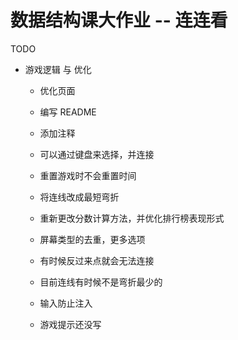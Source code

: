# 数据结构课大作业 -- 连连看

TODO

- 游戏逻辑 与 优化

  - 优化页面
  - 编写 README
  - 添加注释
  
  - 可以通过键盘来选择，并连接
  - 重置游戏时不会重置时间
  - 将连线改成最短弯折
  - 重新更改分数计算方法，并优化排行榜表现形式
  - 屏幕类型的去重，更多选项
  - 有时候反过来点就会无法连接
  - 目前连线有时候不是弯折最少的
  - 输入防止注入
  - 游戏提示还没写